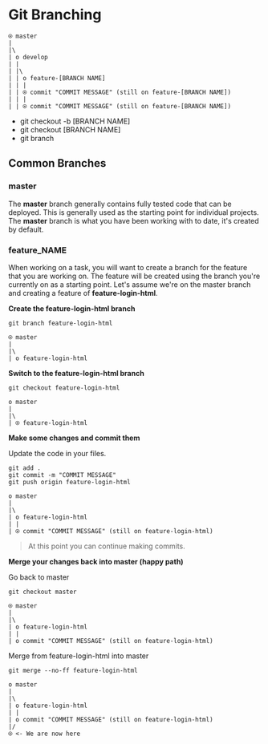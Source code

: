 # Git Branching

```
⍟ master
|
|\
| o develop
| |
| |\
| | o feature-[BRANCH NAME]
| | |
| | ⍟ commit "COMMIT MESSAGE" (still on feature-[BRANCH NAME])
| | |
| | ⍟ commit "COMMIT MESSAGE" (still on feature-[BRANCH NAME])
```

- git checkout -b [BRANCH NAME]
- git checkout [BRANCH NAME]
- git branch


## Common Branches

### master

The **master** branch generally contains fully tested code that can be deployed. This is generally used as the starting point for individual projects. The **master** branch is what you have been working with to date, it's created by default.

### feature_NAME

When working on a task, you will want to create a branch for the feature that you are working on. The feature will be created using the branch you're currently on as a starting point. Let's assume we're on the master branch and creating a feature of **feature-login-html**.

**Create the feature-login-html branch**

```
git branch feature-login-html
```


```
⍟ master
|
|\
| o feature-login-html
```

**Switch to the feature-login-html branch**

```
git checkout feature-login-html
```

```
o master
|
|\
| ⍟ feature-login-html
```

**Make some changes and commit them**

Update the code in your files.

```
git add .
git commit -m "COMMIT MESSAGE"
git push origin feature-login-html
```

```
o master
|
|\
| o feature-login-html
| |
| ⍟ commit "COMMIT MESSAGE" (still on feature-login-html)
```

> At this point you can continue making commits.

**Merge your changes back into master (happy path)**

Go back to master

```
git checkout master
```

```
⍟ master
|
|\
| o feature-login-html
| |
| o commit "COMMIT MESSAGE" (still on feature-login-html)
```

Merge from feature-login-html into master

```
git merge --no-ff feature-login-html
```

```
o master
|
|\
| o feature-login-html
| |
| o commit "COMMIT MESSAGE" (still on feature-login-html)
|/
⍟ <- We are now here
```